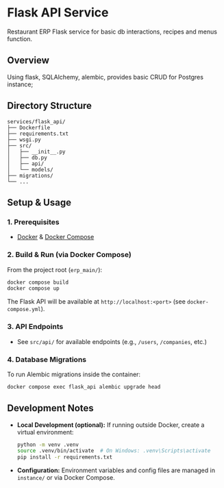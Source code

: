 # Flask API Service

Restaurant ERP Flask service for basic db interactions, recipes and menus function.

## Overview

Using flask, SQLAlchemy, alembic, provides basic CRUD for Postgres instance;


## Directory Structure
```
services/flask_api/
├── Dockerfile
├── requirements.txt
├── wsgi.py
├── src/
│   ├── __init__.py
│   ├── db.py
│   ├── api/
│   └── models/
├── migrations/
└── ...
```

## Setup & Usage

### 1. Prerequisites
- [Docker](https://www.docker.com/) & [Docker Compose](https://docs.docker.com/compose/)

### 2. Build & Run (via Docker Compose)
From the project root (`erp_main/`):
```bash
docker compose build
docker compose up
```
The Flask API will be available at `http://localhost:<port>` (see `docker-compose.yml`).

### 3. API Endpoints
- See `src/api/` for available endpoints (e.g., `/users`, `/companies`, etc.)

### 4. Database Migrations
To run Alembic migrations inside the container:
```bash
docker compose exec flask_api alembic upgrade head
```

## Development Notes

- **Local Development (optional):** If running outside Docker, create a virtual environment:
  ```bash
  python -m venv .venv
  source .venv/bin/activate  # On Windows: .venv\Scripts\activate
  pip install -r requirements.txt
  ```
- **Configuration:** Environment variables and config files are managed in `instance/` or via Docker Compose.

